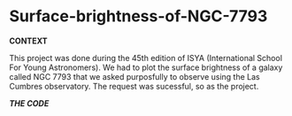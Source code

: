 # Surface-brightness-of-NGC-7793

   ********************************************CONTEXT********************************************

This project was done during the 45th edition of ISYA (International School For Young Astronomers). 
We had to plot the surface brightness of a galaxy called NGC 7793 that we asked purposfully to observe using the Las Cumbres observatory. 
The request was sucessful, so as the project.

   *******************************************THE CODE******************************************* 

